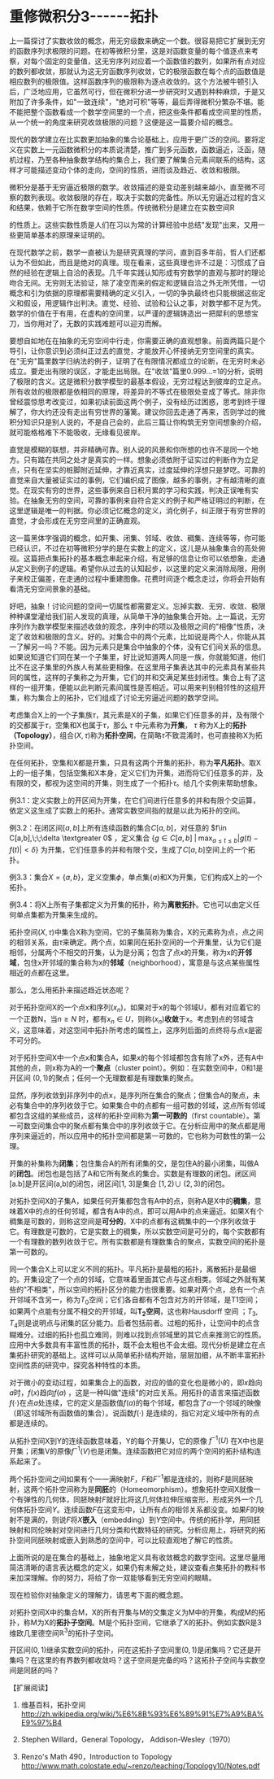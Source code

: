 # 重修微积分3------拓扑

上一篇探讨了实数收敛的概念，用无穷级数来确定一个数。很容易把它扩展到无穷的函数序列求极限的问题。在初等微积分里，这是对函数变量的每个值逐点来考察，对每个固定的变量值，这无穷序列对应着一个函数值的数列，如果所有点对应的数列都收敛，那就认为这无穷函数序列收敛，它的极限函数在每个点的函数值是相应数列的极限值。这样函数序列的极限称为逐点收敛的。这个方法被牛顿引入后，广泛地应用，它虽然可行，但在微积分进一步研究时又遇到种种麻烦，于是又附加了许多条件，如"一致连续"，"绝对可积"等等，最后弄得微积分繁杂不堪。能不能把整个函数看成一个数学空间里的一个点，把这些条件都看成空间里的性质，从一个统一的角度来研究收敛极限的问题？这便是这一篇要介绍的概念。

现代的数学建立在比实数更加抽象的集合论基础上，应用于更广泛的空间。要将定义在实数上一元函数微积分的本质说清楚，推广到多元函数，函数逼近，泛函，随机过程，乃至各种抽象数学结构的集合上，我们要了解集合元素间联系的结构，这样才可能描述变动个体的走向，空间的性质，进而谈及趋近、收敛和极限。

微积分是基于无穷逼近极限的数学。收敛描述的是变动差别越来越小，直至微不可察的数列表现。收敛极限的存在，取决于实数的完备性。所以无穷逼近过程的含义和结果，依赖于它所在数学空间的性质。传统微积分是建立在实数空间R

的性质上。这些实数性质是人们在习以为常的计算经验中总结"发现"出来，又用一些更简单基本的原理来证明的。

在现代数学之前，数学一直被认为是研究真理的学问，直到百多年前，哲人们还都认为不但如此，而且是绝对的真理。现在看来，这些真理也许不过是：习惯成了自然的经验在逻辑上自洽的表现。几千年实践认知形成有穷数学的直观与那时的理论吻合无间。无穷则无法验证，除了凌空而来的假定和逻辑自洽之外无所凭借，一切概念和引为依据的原理都需要精确的定义引入，一切的争执最终也只能根据这些定义和假设，用逻辑作出判决。直觉、经验、试验和公认之事，对数学都不足为凭。数学的价值在于有用，在虚构的空间里，以严谨的逻辑铸造出一把犀利的思想宝刀，当你用对了，无数的实践难题可以迎刃而解。

要想自如地在在抽象的无穷空间中行走，你需要正确的直观想象。前面两篇只是个导引，让你意识到必须纠正过去的直觉，才能放开心怀接纳无穷空间里的真实。在"无穷"篇里数学归纳法的例子，证明了在有限情况都成立的论断，在无穷时未必成立。要走出有限的误区，才能走出局限。在"收敛"篇里0.999...=1的分析，说明了极限的含义。这是微积分数学模型的最基本假设，无穷过程达到彼岸的立足点。所有收敛的极限都是依相同的原理，将差异的不等式在极限处变成了等式。除非你曾经震惊思考改变过，如果初读前面这两个例子，没有经历过困惑，思考到终于理解了，你大约还没有走出有穷世界的藩篱。建议你回去走通了再来，否则学过的微积分知识只是别人说的，不是自己会的，此后三篇让你构筑无穷空间想象的介绍，就可能格格难下不能吸收，无缘看见彼岸。

直觉是模糊的联想，并非精确可靠。别人说的风景和你所想的也许不是同一个地方。只有踏在共同之处才是真实的一样。想象必须依附于证实过的判断作为立足点，只有在坚实的桩脚附近延伸，才靠近真实，过度延伸的浮想只是梦呓。可靠的直觉来自大量被证实过的事例，它们编织成了图像，越多的事例，才有越清晰的直觉。在现实有穷的世界，这些事例来自日积月累的学习和实践，判决正误唯有实验。在抽象无穷的空间，可靠的事例来自符合定义的例子和严格证明过的判断，在这里逻辑是唯一的判据。你必须记忆概念的定义，消化例子，纠正限于有穷世界的直觉，才会形成在无穷空间里的正确直观。

这一篇黑体字强调的概念，如开集、闭集、邻域、收敛、稠集、连续等等，你可能已经认识，不过在初等微积分学的是在实数上的定义，这儿是从抽象集合的高处俯视。这篇把点集拓扑的基本概念串起来介绍，有足够的信息让你可以依想象，走通从定义到例子的逻辑。希望你从过去的认知起步，以这里的定义来消除局限，用例子来校正偏差，在走通的过程中重建图像。花费时间逐个概念走过，你将会开始有看清无穷空间景象的基础。

好吧，抽象！讨论问题的空间一切属性都需要定义。忘掉实数、无穷、收敛、极限种种课堂灌给我们前人发现的真理，从简单干净的抽象集合开始。上一篇说，无穷序列作为数学模型来描述收敛的观念，序列中的项以及极限之间的"相像"性质，决定了收敛和极限的含义。好的。对集合中的两个元素，比如说是两个人，你能从其一了解另一吗？不能。因为元素只是集合中抽象的个体，没有它们间关系的信息。如果说知道它们同在某一个子集里，好比说知道两人同是一族，你就能知道，他们比不在这子集里的外族人有某些更相像。在这里用子集表达其中的元素具有某些共同的属性，这样的子集称之为开集，它们的并和交满足某些封闭性。集合上有了这样的一组开集，便能以此判断元素间属性是否相近。可以用来判别相邻性的这组开集，称为集合上的拓扑，它们组成了讨论无穷逼近问题的数学空间。

考虑集合X上的一个子集族$\tau$，其元素是X的子集，如果它们任意多的并，及有限个的交都属于$\tau$，空集和X也属于$\tau$，那么
$\tau$ 中元素称为**开集**， $\tau$
称为X上的**拓扑（Topology）**，组合$(X, \tau)$称为**拓扑空间**，在简略$\tau$不致混淆时，也可直接称X为拓扑空间。

在任何拓扑，空集和X都是开集，只具有这两个开集的拓扑，称为**平凡拓扑**。取X上的一组子集，包括空集和X本身，定义它们为开集，进而将它们任意多的并，及有限的交，都视为这空间的开集，则生成了一个拓扑$\tau$。给几个实例来帮助想象。

例3.1：定义实数上的开区间为开集，在它们间进行任意多的并和有限个交运算，依定义这生成了实数上的拓扑。通常实数空间指的就是以此为拓扑的空间。

例3.2：在闭区间$[a,b]$上所有连续函数的集合$C[a,b]$，对任意的
$f\in C[a,b],\;\;\delta \textgreater 0$ ，定义集合
$\{ g \in C[a,b]\; |\; \max_{a\leq t \leq b} |g(t)-f(t)|<\delta\}$
为开集，它们任意多的并和有限个交，生成了$C[a,b]$空间上的一个拓扑。

例3.3：集合$X=\{a,b\}$，定义空集$\phi$，单点集$\{a\}$和X为开集，它们构成X上的一个拓扑。

例3.4：将X上所有子集都定义为开集的拓扑，称为**离散拓扑**。它也可以由定义任何单点集都为开集来生成的。

拓扑空间$(X,\tau)$中集合X称为空间，它的子集简称为集合，X的元素称为点，点之间的相邻关系，由$\tau$来确定。两个点，如果同在拓扑空间的一个开集里，认为它们是相邻，分属两个不相交的开集，认为是分离；包含了点x的开集，称为x的**开邻域**，包住x开邻域的集合称为x的**邻域**（neighborhood），寓意是与这点某些属性相近的点都在这里。

那么，怎么用拓扑来描述趋近状态呢？

对于拓扑空间X的一个点x和序列$(x_n)$，如果对于x的每个邻域U，都有对应着它的一个正数N，当$n \ge N$
时，都有$x_n \in  U$，则称$(x_n)$**收敛**于x。考虑到点的邻域含义，这意味着，对这空间中拓扑所考虑的属性上，这序列后面的点终将与点x是密不可分的。

对于拓扑空间X中一个点x和集合A，如果x的每个邻域都包含有除了x外，还有A中其他的点，则x称为A的一个**聚点**（cluster
point）。例如：在实数空间中，0和1是开区间
$(0, 1)$的聚点；任何一个无理数都是有理数集的聚点。

显然，序列收敛到非序列中的点x，是序列所在集合的聚点；但集合A的聚点，未必有集合中的序列收敛于它。如果集合中的点都有一组可数的邻域，这点所有邻域都包含这组的某些成员，这样的拓扑空间称为**第一可数的**（first
countable）。第一可数空间集合中的聚点都有集合中的序列收敛于它。在分析应用中的聚点都是用序列来逼近的，所以应用中的拓扑空间都是第一可数的，它也称为可数性的第一公理。

开集的补集称为**闭集**；包住集合A的所有闭集的交，是包住A的最小闭集，叫做A的**闭包**。闭包也是包括了A和它所有聚点的集合。实数是有理数的闭包。闭区间\[a.b\]是开区间(a,b)的闭包，闭区间\[1,
3\]是集合 $[1, 2)\cup$ $(2, 3)$的闭包。

对拓扑空间X的子集A，如果任何开集都包含有A中的点，则称A是X中的**稠集**，意味着X中的点的任何邻域，都含有A中的点，即可以用A中的点来逼近。如果X有个稠集是可数的，则称这空间是**可分的**，X中的点都有这稠集中的一个序列收敛于它。有理数是可数的，它是实数上的稠集，所以实数空间是可分的，每个实数都有一个有理数的数列收敛于它。所有实数都是有理数集合的聚点，实数空间的拓扑是第一可数的。

同一个集合X上可以定义不同的拓扑。平凡拓扑是最粗的拓扑，离散拓扑是最细的。开集设定了一个点的邻域，它意味着里面其它点与这点相类。邻域之外就有某些的"不相类"，所以空间的拓扑区分的能力也很重要。如果对两个点，总有一个点开邻域不含另一，称为$T_0$空间；它们各自都有不包含对方的开邻域，是T1空间；如果两个点能有分属不相交的开邻域，叫$\mathbf{T_2}$**空间**，这也称Hausdorff
空间
；$T_3, T_4$则是说明点与闭集的区分能力。后者包括前者。过粗的拓扑，让空间中的点含糊难分。过细的拓扑也孤立难同，则难以找到点邻域里的其它点来推测它的性质。应用中大多数具有丰富性质的拓扑，既不会太粗也不会太细。现代分析是建立在点集拓扑研究的基础上。这样可以从简单拓扑结构开始，层层加细，从不断丰富拓扑空间性质的研究中，探究各种特性的本质。

对于微小的变动过程，如果集合上的函数，对应的值的变化也是微小的，即$x$趋向$a$时，$f(x)$趋向$f(a)$
，这是一种叫做"连续"的对应关系。用拓扑的语言来描述函数$f(\cdot)$在点$a$处连续，它的定义是函数值$f(a)$的每个邻域，都包含了$a$一个邻域的映像（即这邻域所有函数值的集合）。说函数$f(\cdot)$
是连续的，指它对定义域中所有的点都是连续的。

从拓扑空间X到Y的连续函数意味着，Y的每个开集U，它的原像 $f^{-1}(U)$
在X中也是开集；闭集V的原像$f^{-1}(V)$也是闭集。连续函数把它对应的两个空间的拓扑结构连系起来了。

两个拓扑空间之间如果有个一一满映射$F$，$F$和$F^{-1}$都是连续的，则称$F$是同胚映射，这两个拓扑空间称为是**同胚**的（Homeomorphism）。想象拓扑空间X就像一个有弹性的几何体，同胚映射$F$就好比将这几何体拉伸压缩变形，形成另外一个几何体拓扑空间$Y$。连续函数$F$在这变形中，让所有点的相邻关系都没变。如果$F$的映射不是满的，则说$F$将$X$**嵌入**（embedding）到$Y$空间中。传统的拓扑学，用同胚映射和同伦映射对空间进行几何分类和代数特征的研究。分析应用上，将研究的拓扑空间同胚映射或嵌入到熟悉的空间中，可以比较直观地了解它的性质。

上面所说的是在集合的基础上，抽象地定义具有收敛概念的数学空间。这里尽量用简洁清晰的语言表达概念的定义，如果仍有未解之处，建议查看点集拓扑的教科书来加深理解。你的努力，将给了你一双能够看到无穷空间的眼睛。

现在检验你对抽象定义的理解力，请思考下面的概念题。

对拓扑空间X中的集合M，X的所有开集与M的交集定义为M中的开集，构成M的拓扑，称M为X的**拓扑子空间**。M是个拓扑空间，它继承了X的拓扑。例如实数R是3维欧几里德空间$\mathbb{R}^3$的拓扑子空间。

开区间$(0, 1)$继承实数空间的拓扑，问在这拓扑子空间里$(0, 1)$是闭集吗？它还是开集吗？在这里的有界数列都收敛吗？这子空间是完备的吗？这拓扑子空间与实数空间是同胚的吗？

【扩展阅读】

1.  维基百科，拓扑空间<http://zh.wikipedia.org/wiki/%E6%8B%93%E6%89%91%E7%A9%BA%E9%97%B4>

2.  Stephen Willard，General Topology， Addison-Wesley（1970）

3.  Renzo's Math 490，Introduction to Topology
    <http://www.math.colostate.edu/~renzo/teaching/Topology10/Notes.pdf>
